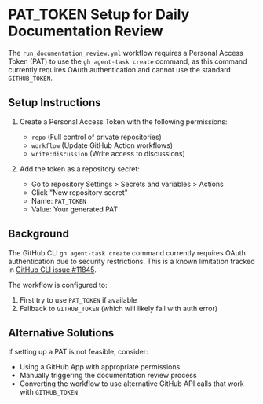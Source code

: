 # PAT_TOKEN Setup for Daily Documentation Review

The `run_documentation_review.yml` workflow requires a Personal Access Token (PAT) to use the `gh agent-task create` command, as this command currently requires OAuth authentication and cannot use the standard `GITHUB_TOKEN`.

## Setup Instructions

1. Create a Personal Access Token with the following permissions:
   - `repo` (Full control of private repositories)
   - `workflow` (Update GitHub Action workflows)
   - `write:discussion` (Write access to discussions)

2. Add the token as a repository secret:
   - Go to repository Settings > Secrets and variables > Actions
   - Click "New repository secret"
   - Name: `PAT_TOKEN`
   - Value: Your generated PAT

## Background

The GitHub CLI `gh agent-task create` command currently requires OAuth authentication due to security restrictions. This is a known limitation tracked in [GitHub CLI issue #11845](https://github.com/cli/cli/issues/11845).

The workflow is configured to:
1. First try to use `PAT_TOKEN` if available
2. Fallback to `GITHUB_TOKEN` (which will likely fail with auth error)

## Alternative Solutions

If setting up a PAT is not feasible, consider:
- Using a GitHub App with appropriate permissions
- Manually triggering the documentation review process
- Converting the workflow to use alternative GitHub API calls that work with `GITHUB_TOKEN`